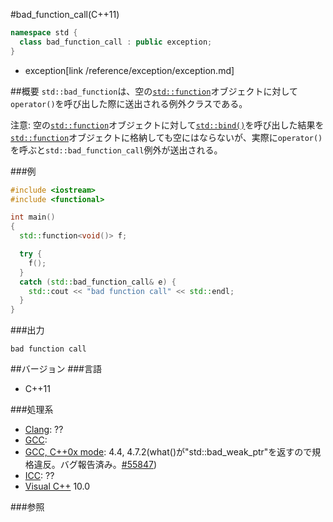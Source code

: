 #bad_function_call(C++11)
```cpp
namespace std {
  class bad_function_call : public exception;
}
```
* exception[link /reference/exception/exception.md]

##概要
`std::bad_function`は、空の[`std::function`](./function.md)オブジェクトに対して`operator()`を呼び出した際に送出される例外クラスである。

注意: 空の[`std::function`](./function.md)オブジェクトに対して[`std::bind()`](./bind.md)を呼び出した結果を[`std::function`](./function.md)オブジェクトに格納しても空にはならないが、実際に`operator()`を呼ぶと`std::bad_function_call`例外が送出される。

###例
```cpp
#include <iostream>
#include <functional>

int main()
{
  std::function<void()> f;

  try {
    f();
  }
  catch (std::bad_function_call& e) {
    std::cout << "bad function call" << std::endl;
  }
}
```

###出力
```
bad function call
```

##バージョン
###言語
- C++11

###処理系
- [Clang](/implementation#clang.md): ??
- [GCC](/implementation#gcc.md): 
- [GCC, C++0x mode](/implementation#gcc.md): 4.4, 4.7.2(what()が"std::bad_weak_ptr"を返すので規格違反。バグ報告済み。[#55847](http://gcc.gnu.org/bugzilla/show_bug.cgi?id=55847))
- [ICC](/implementation#icc.md): ??
- [Visual C++](/implementation#visual_cpp.md) 10.0


###参照

